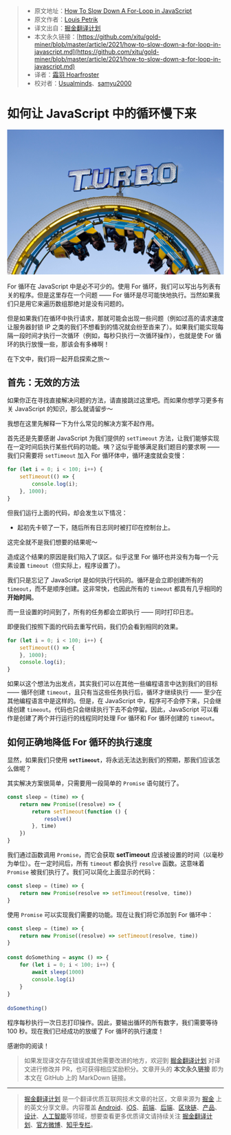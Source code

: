 > * 原文地址：[How To Slow Down A For-Loop in JavaScript](https://medium.com/javascript-in-plain-english/javascript-slow-down-for-loop-9d1caaeeeeed)
> * 原文作者：[Louis Petrik](https://medium.com/@louispetrik)
> * 译文出自：[掘金翻译计划](https://github.com/xitu/gold-miner)
> * 本文永久链接：[https://github.com/xitu/gold-miner/blob/master/article/2021/how-to-slow-down-a-for-loop-in-javascript.md](https://github.com/xitu/gold-miner/blob/master/article/2021/how-to-slow-down-a-for-loop-in-javascript.md)
> * 译者：[霜羽 Hoarfroster](https://github.com/PassionPenguin)
> * 校对者：[Usualminds](https://github.com/Usualminds)、[samyu2000](https://github.com/samyu2000)

# 如何让 JavaScript 中的循环慢下来

![图源 [Charlotte Coneybeer](https://unsplash.com/@she_sees?utm_source=medium&utm_medium=referral)，上传于 [Unsplash](https://unsplash.com?utm_source=medium&utm_medium=referral)](../images/how-to-slow-down-a-for-loop-in-javascript.md-0*kcAWzuiAUolF3Zkr)

For 循环在 JavaScript 中是必不可少的。使用 For 循环，我们可以写出与列表有关的程序。但是这里存在一个问题 —— For 循环是尽可能快地执行。当然如果我们只是用它来遍历数组那绝对是没有问题的。

但是如果我们在循环中执行请求，那就可能会出现一些问题（例如过高的请求速度让服务器封锁 IP 之类的我们不想看到的情况就会纷至沓来了）。如果我们能实现每隔一段时间才执行一次循环（例如，每秒只执行一次循环操作），也就是使 For 循环的执行放慢一些，那该会有多棒啊！

在下文中，我们将一起开启探索之旅～

## 首先：无效的方法

如果你正在寻找直接解决问题的方法，请直接跳过这里吧。而如果你想学习更多有关 JavaScript 的知识，那么就请留步～

我想在这里先解释一下为什么常见的解决方案不起作用。

首先还是先要感谢 JavaScript 为我们提供的 `setTimeout` 方法，让我们能够实现在一定时间后执行某些代码的功能。咦？这似乎能够满足我们题目的要求啊 —— 我们只需要将 `setTimeout` 加入 For 循环体中，循环速度就会变慢：

```js
for (let i = 0; i < 100; i++) {
    setTimeout(() => {
        console.log(i);
    }, 1000);
}
```

但我们运行上面的代码，却会发生以下情况：

* 起初先卡顿了一下，随后所有日志同时被打印在控制台上。

这完全就不是我们想要的结果呢～

造成这个结果的原因是我们陷入了误区。似乎这里 For 循环也并没有为每一个元素设置 `timeout`（但实际上，程序设置了）。

我们只是忘记了 JavaScript 是如何执行代码的。循环是会立即创建所有的 `timeout`，而不是顺序创建。这非常快，也因此所有的 `timeout` 都具有几乎相同的**开始时间**。

而一旦设置的时间到了，所有的任务都会立即执行 —— 同时打印日志。

即便我们按照下面的代码去重写代码，我们仍会看到相同的效果。

```js
for (let i = 0; i < 100; i++) {
    setTimeout(() => {
    }, 1000);
    console.log(i);
}
```

如果以这个想法为出发点，其实我们可以在其他一些编程语言中达到我们的目标 —— 循环创建 `timeout`，且只有当这些任务执行后，循环才继续执行 —— 至少在其他编程语言中是这样的。但是，在 JavaScript 中，程序可不会停下来，只会继续创建 `timeout`。代码也只会继续执行下去不会停留。因此，JavaScript 可以看作是创建了两个并行运行的线程同时处理 For 循环和 For 循环创建的 `timeout`。

## 如何正确地降低 For 循环的执行速度

显然，如果我们只使用 **`setTimeout`**，将永远无法达到我们的预期，那我们应该怎么做呢？

其实解决方案很简单，只需要用一段简单的 `Promise` 语句就行了。

```js
const sleep = (time) => {
    return new Promise((resolve) => {
        return setTimeout(function () {
            resolve()
        }, time)
    })
}
```

我们通过函数调用 `Promise`，而它会获取 **setTimeout** 应该被设置的时间（以毫秒为单位）。在一定时间后，所有 `timeout` 都会执行 `resolve` 函数。这意味着 `Promise` 被我们执行了。我们可以简化上面显示的代码：

```js
const sleep = (time) => {
    return new Promise(resolve => setTimeout(resolve, time))
}
```

使用 `Promise` 可以实现我们需要的功能。现在让我们将它添加到 For 循环中：

```js
const sleep = (time) => {
    return new Promise((resolve) => setTimeout(resolve, time))
}

const doSomething = async () => {
    for (let i = 0; i < 100; i++) {
        await sleep(1000)
        console.log(i)
    }
}

doSomething()
```

程序每秒执行一次日志打印操作。因此，要输出循环的所有数字，我们需要等待 100 秒。现在我们已经成功的放缓了 For 循环的执行速度！

感谢你的阅读！

> 如果发现译文存在错误或其他需要改进的地方，欢迎到 [掘金翻译计划](https://github.com/xitu/gold-miner) 对译文进行修改并 PR，也可获得相应奖励积分。文章开头的 **本文永久链接** 即为本文在 GitHub 上的 MarkDown 链接。

---

> [掘金翻译计划](https://github.com/xitu/gold-miner) 是一个翻译优质互联网技术文章的社区，文章来源为 [掘金](https://juejin.im) 上的英文分享文章。内容覆盖 [Android](https://github.com/xitu/gold-miner#android)、[iOS](https://github.com/xitu/gold-miner#ios)、[前端](https://github.com/xitu/gold-miner#前端)、[后端](https://github.com/xitu/gold-miner#后端)、[区块链](https://github.com/xitu/gold-miner#区块链)、[产品](https://github.com/xitu/gold-miner#产品)、[设计](https://github.com/xitu/gold-miner#设计)、[人工智能](https://github.com/xitu/gold-miner#人工智能)等领域，想要查看更多优质译文请持续关注 [掘金翻译计划](https://github.com/xitu/gold-miner)、[官方微博](http://weibo.com/juejinfanyi)、[知乎专栏](https://zhuanlan.zhihu.com/juejinfanyi)。
